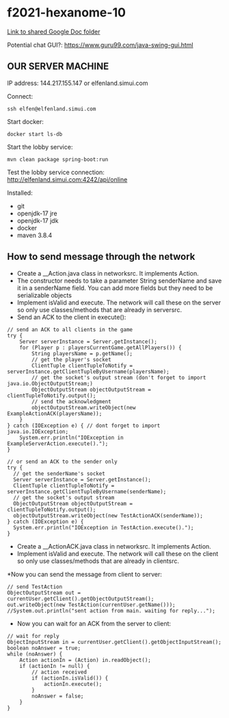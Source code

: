 # f2021-hexanome-10

[Link to shared Google Doc folder](https://drive.google.com/drive/folders/19WheCCSq9KSggepEXmfFJuBdx57oNWcC?usp=sharing)

Potential chat GUI?: https://www.guru99.com/java-swing-gui.html

## OUR SERVER MACHINE

IP address: 144.217.155.147 or elfenland.simui.com

Connect:
```
ssh elfen@elfenland.simui.com
```

Start docker: 
```
docker start ls-db
```

Start the lobby service: 
```
mvn clean package spring-boot:run
```

Test the lobby service connection: http://elfenland.simui.com:4242/api/online

Installed:
* git
* openjdk-17 jre
* openjdk-17 jdk
* docker
* maven 3.8.4

## How to send message through the network
* Create a __Action.java class in networksrc. It implements Action.
* The constructor needs to take a parameter String senderName and save it in a senderName field. You can add more fields but they need to be serializable objects
* Implement isValid and execute. The network will call these on the server so only use classes/methods that are already in serversrc.
* Send an ACK to the client in execute():
```
// send an ACK to all clients in the game
try {
    Server serverInstance = Server.getInstance();
    for (Player p : playersCurrentGame.getAllPlayers()) {
        String playersName = p.getName();
        // get the player's socket
        ClientTuple clientTupleToNotify = serverInstance.getClientTupleByUsername(playersName);
        // get the socket's output stream (don't forget to import java.io.ObjectOutputStream;)
        ObjectOutputStream objectOutputStream = clientTupleToNotify.output();
        // send the acknowledgment
        objectOutputStream.writeObject(new ExampleActionACK(playersName));
    }
} catch (IOException e) { // dont forget to import java.io.IOException;
    System.err.println("IOException in ExampleServerAction.execute().");
}
```
```
// or send an ACK to the sender only
try {
  // get the senderName's socket
  Server serverInstance = Server.getInstance();
  ClientTuple clientTupleToNotify = serverInstance.getClientTupleByUsername(senderName);
  // get the socket's output stream
  ObjectOutputStream objectOutputStream = clientTupleToNotify.output();
  objectOutputStream.writeObject(new TestActionACK(senderName));
} catch (IOException e) {
  System.err.println("IOException in TestAction.execute().");
}
```

* Create a __ActionACK.java class in networksrc. It implements Action.
* Implement isValid and execute. The network will call these on the client so only use classes/methods that are already in clientsrc.

*Now you can send the message from client to server:
``` 
// send TestAction
ObjectOutputStream out = currentUser.getClient().getObjectOutputStream();
out.writeObject(new TestAction(currentUser.getName()));
//System.out.println("sent action from main. waiting for reply...");
```

* Now you can wait for an ACK from the server to client:
``` 
// wait for reply
ObjectInputStream in = currentUser.getClient().getObjectInputStream();
boolean noAnswer = true;
while (noAnswer) {
    Action actionIn = (Action) in.readObject();
    if (actionIn != null) {
        // action received
        if (actionIn.isValid()) {
            actionIn.execute();
        }
        noAnswer = false;
    }   
}
```
